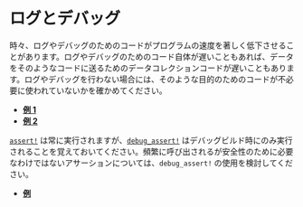 <!-- commit: https://github.com/nnethercote/perf-book/commit/19db3a765030ed7c394a987eff5c09f639f0607d -->

# ログとデバッグ

時々、ログやデバッグのためのコードがプログラムの速度を著しく低下させることがあります。ログやデバッグのためのコード自体が遅いこともあれば、データをそのようなコードに送るためのデータコレクションコードが遅いこともあります。ログやデバッグを行わない場合には、そのような目的のためのコードが不必要に使われていないかを確かめてください。

- [**例 1**](https://github.com/rust-lang/rust/pull/50246/commits/2e4f66a86f7baa5644d18bb2adc07a8cd1c7409d)
- [**例 2**](https://github.com/rust-lang/rust/pull/75133/commits/eeb4b83289e09956e0dda174047729ca87c709fe)

[`assert!`] は常に実行されますが、[`debug_assert!`] はデバッグビルド時にのみ実行されることを覚えておいてください。頻繁に呼び出されるが安全性のために必要なわけではないアサーションについては、`debug_assert!` の使用を検討してください。

- [**例**](https://github.com/rust-lang/rust/pull/58210/commits/f7ed6e18160bc8fccf27a73c05f3935c9e8f672e)

[`assert!`]: https://doc.rust-lang.org/std/macro.assert.html
[`debug_assert!`]: https://doc.rust-lang.org/std/macro.debug_assert.html
